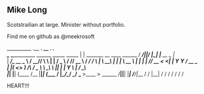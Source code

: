 ## Mike Long

Scotstrailian at large.  Minister without portfolio.

Find me on github as @meekrosoft

__________                                       .__                                ________.__  __  .__         ___.    
\______   \____________    ______ _____ _____    |  |   _______  __ ____   ______  /  _____/|__|/  |_|  |__  __ _\_ |__  
 |     ___/\_  __ \__  \  / ____//     \\__  \   |  |  /  _ \  \/ // __ \ /  ___/ /   \  ___|  \   __\  |  \|  |  \ __ \ 
 |    |     |  | \// __ \< <_|  |  Y Y  \/ __ \_ |  |_(  <_> )   /\  ___/ \___ \  \    \_\  \  ||  | |   Y  \  |  / \_\ \
 |____|     |__|  (____  /\__   |__|_|  (____  / |____/\____/ \_/  \___  >____  >  \______  /__||__| |___|  /____/|___  /
                       \/    |__|     \/     \/                        \/     \/          \/              \/          \/ 

HEART!!!
